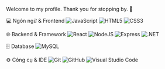 Welcome to my profile. Thank you for stopping by. 🫰

💻 Ngôn ngữ & Frontend
![JavaScript](https://img.shields.io/badge/Code-JavaScript-yellow?logo=javascript)
![HTML5](https://img.shields.io/badge/Markup-HTML5-orange?logo=html5)
![CSS3](https://img.shields.io/badge/Style-CSS3-blue?logo=css3)

🌐 Backend & Framework
![React](https://img.shields.io/badge/Framework-React-61DAFB?logo=react)
![NodeJS](https://img.shields.io/badge/Backend-Node.js-green?logo=node.js)
![Express](https://img.shields.io/badge/Framework-Express-black?logo=express)
![.NET](https://img.shields.io/badge/Framework-.NET-purple?logo=dotnet)

🗄️ Database
![MySQL](https://img.shields.io/badge/Database-MySQL-blue?logo=mysql)

⚙️ Công cụ & IDE
![Git](https://img.shields.io/badge/Tool-Git-F05032?logo=git)
![GitHub](https://img.shields.io/badge/Platform-GitHub-black?logo=github)
![Visual Studio Code](https://img.shields.io/badge/IDE-VSCode-blue?logo=visualstudiocode)
